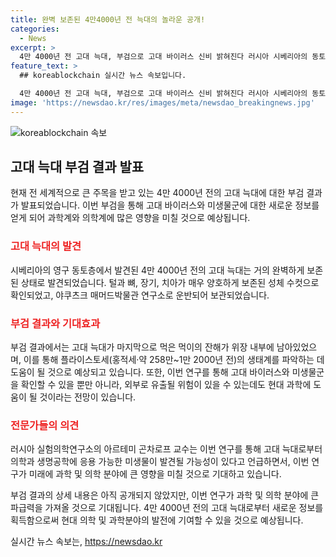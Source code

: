 ```yaml
---
title: 완벽 보존된 4만4000년 전 늑대의 놀라운 공개!
categories:
  - News
excerpt: >
  4만 4000년 전 고대 늑대, 부검으로 고대 바이러스 신비 밝혀진다 러시아 시베리아의 동토층에서 발견된 4만 4000년 전 고대 늑대 미라가 부검됐다. 거의 완벽한 상태로 발견된 미라는 장기, 치아, 털 등이 보존돼 있어 새로운 정보를 얻을 전망이다. 부검에서는 미생물과 고대 바이러스를 확인하고 마지막 식사 내용 및 2만 6000년 전 생태계를 파악할 예정이다. 이번 연구는 미래 의학과 생명공학에 영향을 줄 것으로 기대된다.
feature_text: >
  ## koreablockchain 실시간 뉴스 속보입니다.

  4만 4000년 전 고대 늑대, 부검으로 고대 바이러스 신비 밝혀진다 러시아 시베리아의 동토층에서 발견된 4만 4000년 전 고대 늑대 미라가 부검됐다. 거의 완벽한 상태로 발견된 미라는 장기, 치아, 털 등이 보존돼 있어 새로운 정보를 얻을 전망이다. 부검에서는 미생물과 고대 바이러스를 확인하고 마지막 식사 내용 및 2만 6000년 전 생태계를 파악할 예정이다. 이번 연구는 미래 의학과 생명공학에 영향을 줄 것으로 기대된다.
image: 'https://newsdao.kr/res/images/meta/newsdao_breakingnews.jpg'
---
```


<p><img src="https://newsdao.kr/res/images/meta/newsdao_breakingnews.jpg" alt="koreablockchain 속보" /></p>

<h2 data-ke-size="size26">고대 늑대 부검 결과 발표</h2>

<p>현재 전 세계적으로 큰 주목을 받고 있는 4만 4000년 전의 고대 늑대에 대한 부검 결과가 발표되었습니다. 이번 부검을 통해 고대 바이러스와 미생물군에 대한 새로운 정보를 얻게 되어 과학계와 의학계에 많은 영향을 미칠 것으로 예상됩니다.</p>

<h3><b><span style="color: #ee2323;">고대 늑대의 발견</span></b></h3>

<p>시베리아의 영구 동토층에서 발견된 4만 4000년 전의 고대 늑대는 거의 완벽하게 보존된 상태로 발견되었습니다. 털과 뼈, 장기, 치아가 매우 양호하게 보존된 성체 수컷으로 확인되었고, 야쿠츠크 매머드박물관 연구소로 운반되어 보관되었습니다.</p>

<h3><b><span style="color: #ee2323;">부검 결과와 기대효과</span></b></h3>

<p>부검 결과에서는 고대 늑대가 마지막으로 먹은 먹이의 잔해가 위장 내부에 남아있었으며, 이를 통해 플라이스토세(홍적세·약 258만~1만 2000년 전)의 생태계를 파악하는 데 도움이 될 것으로 예상되고 있습니다. 또한, 이번 연구를 통해 고대 바이러스와 미생물군을 확인할 수 있을 뿐만 아니라, 외부로 유출될 위험이 있을 수 있는데도 현대 과학에 도움이 될 것이라는 전망이 있습니다.</p>

<h3><b><span style="color: #ee2323;">전문가들의 의견</span></b></h3>

<p>러시아 실험의학연구소의 아르테미 곤차로프 교수는 이번 연구를 통해 고대 늑대로부터 의학과 생명공학에 응용 가능한 미생물이 발견될 가능성이 있다고 언급하면서, 이번 연구가 미래에 과학 및 의학 분야에 큰 영향을 미칠 것으로 기대하고 있습니다.</p>

<p>부검 결과의 상세 내용은 아직 공개되지 않았지만, 이번 연구가 과학 및 의학 분야에 큰 파급력을 가져올 것으로 기대됩니다. 4만 4000년 전의 고대 늑대로부터 새로운 정보를 획득함으로써 현대 의학 및 과학분야의 발전에 기여할 수 있을 것으로 예상됩니다.</p>
실시간 뉴스 속보는, <a href="https://newsdao.kr" rel="dofollow">https://newsdao.kr</a>


